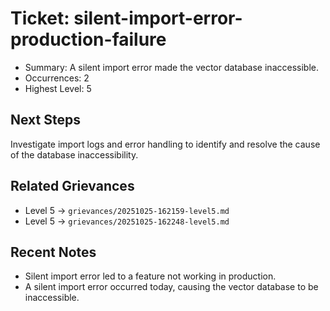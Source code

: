 # Ticket: silent-import-error-production-failure

- Summary: A silent import error made the vector database inaccessible.
- Occurrences: 2
- Highest Level: 5

## Next Steps
Investigate import logs and error handling to identify and resolve the cause of the database inaccessibility.

## Related Grievances
- Level 5 → `grievances/20251025-162159-level5.md`
- Level 5 → `grievances/20251025-162248-level5.md`

## Recent Notes
- Silent import error led to a feature not working in production.
- A silent import error occurred today, causing the vector database to be inaccessible.
